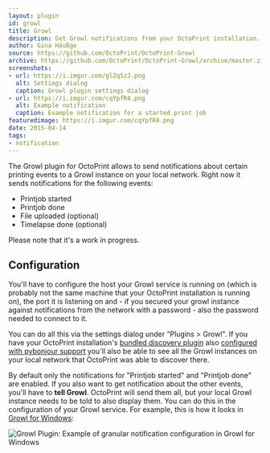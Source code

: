 ```yaml
---
layout: plugin
id: growl
title: Growl
description: Get Growl notifications from your OctoPrint installation.
author: Gina Häußge
source: https://github.com/OctoPrint/OctoPrint-Growl
archive: https://github.com/OctoPrint/OctoPrint-Growl/archive/master.zip 
screenshots:
- url: https://i.imgur.com/glZq5zJ.png
  alt: Settings dialog
  caption: Growl plugin settings dialog
- url: https://i.imgur.com/cqYpfR4.png
  alt: Example notification
  caption: Example notification for a started print job
featuredimage: https://i.imgur.com/cqYpfR4.png
date: 2015-04-14
tags: 
- notification
---
```


The Growl plugin for OctoPrint allows to send notifications about certain printing events to a Growl instance on your
local network. Right now it sends notifications for the following events:
 
  * Printjob started
  * Printjob done
  * File uploaded (optional)
  * Timelapse done (optional)
 
Please note that it's a work in progress.

## Configuration

You'll have to configure the host your Growl service is running on (which is probably not the same machine that 
your OctoPrint installation is running on), the port it is listening on and - if you secured your growl instance against
notifications from the network with a password - also the password needed to connect to it.

You can do all this via the settings dialog under "Plugins > Growl". If you have your OctoPrint installation's 
[bundled discovery plugin](https://github.com/foosel/OctoPrint/wiki/Plugin:-Discovery) also 
[configured with pybonjour support](https://github.com/foosel/OctoPrint/wiki/Plugin:-Discovery#installing-pybonjour) 
you'll also be able to see all the Growl instances on your local network that OctoPrint was able to discover there.

By default only the notifications for "Printjob started" and "Printjob done" are enabled. If you also want to get 
notification about the other events, you'll have to **tell Growl**. OctoPrint will send them all, but your local Growl
instance needs to be told to also display them. You can do this in the configuration of your Growl service. For example,
this is how it looks in [Growl for Windows](http://www.growlforwindows.com/gfw/):

![Growl Plugin: Example of granular notification configuration in Growl for Windows](http://i.imgur.com/Z0wJy8Bl.png)
